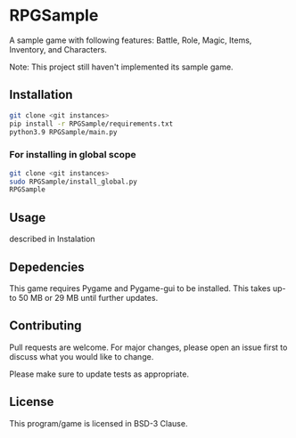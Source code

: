 # RPGSample

A sample game with following features: Battle, Role, Magic, Items, Inventory, and Characters.

Note: This project still haven't implemented its sample game.

## Installation

```sh
git clone <git instances>
pip install -r RPGSample/requirements.txt
python3.9 RPGSample/main.py
```

### For installing in global scope

```sh
git clone <git instances>
sudo RPGSample/install_global.py
RPGSample
```

## Usage

described in Instalation

## Depedencies

This game requires Pygame and Pygame-gui to be installed. This takes up-to 50 MB or 29 MB until further updates.

## Contributing

Pull requests are welcome. For major changes, please open an issue first to discuss what you would like to change.

Please make sure to update tests as appropriate.

## License

This program/game is licensed in BSD-3 Clause.
